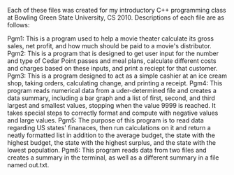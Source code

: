 Each of these files was created for my introductory C++ programming class at Bowling Green State University, CS 2010. Descriptions of each file are as follows:

Pgm1: This is a program used to help a movie theater calculate its gross sales, net profit, and how much should be paid to a movie's distributor.
Pgm2: This is a program that is designed to get user input for the number and type of Cedar Point passes and meal plans, calculate different costs and charges based on these inputs, and print a reciept for that customer.
Pgm3: This is a program designed to act as a simple cashier at an ice cream shop, taking orders, calculating change, and printing a receipt.
Pgm4: This program reads numerical data from a uder-determined file and creates a data summary, including a bar graph and a list of first, second, and third largest and smallest values, stopping when the value 9999 is reached. It takes special steps to correctly format and compute with negative values and large values.
Pgm5: The purpose of this program is to read data regarding US states' finanaces, then run calculations on it and return a neatly formatted list in addition to the average budget, the state with the highest budget, the state with the highest surplus, and the state with the lowest population.
Pgm6: This program reads data from two files and creates a summary in the terminal, as well as a different summary in a file named out.txt.
